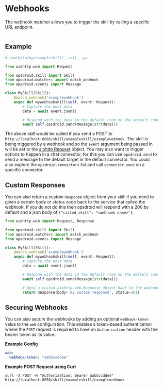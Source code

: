 # Webhooks

The webhook matcher allows you to trigger the skill by calling a specific URL endpoint.

```{autofunction} opsdroid.matchers.match_webhook
```

## Example

```python
# /path/to/my/exampleskill/__init__.py

from aiohttp.web import Request

from opsdroid.skill import Skill
from opsdroid.matchers import match_webhook
from opsdroid.events import Message

class MySkill(Skill):
    @match_webhook('examplewebhook')
    async def mywebhookskill(self, event: Request):
        # Capture the post data
        data = await event.json()

        # Respond with the data in the default room on the default connector
        await self.opsdroid.send(Message(str(data)))
```

The above skill would be called if you send a POST to `http://localhost:8080/skill/exampleskill/examplewebhook`. The skill is being triggered by a webhook and so the `event` argument being passed in will be set to the [aiohttp Request](http://aiohttp.readthedocs.io/en/stable/web_reference.html#aiohttp.web.BaseRequest) object. You may also want to trigger actions to happen in a chat connector, for this you can use `opsdroid.send` to send a message to the default target in the default connector. You could also explore the `opsdroid.connectors` list and call `connector.send` on a specific connector.

## Custom Responses

You can also return a custom `Response` object from your skill if you need to given a certain body or status code back to the service that called the webhook. If you do not do this then opsdroid will respond with a 200 by default and a json body of `{"called_skill": "<webhook name>"}`.

```python
from aiohttp.web import Request, Response

from opsdroid.skill import Skill
from opsdroid.matchers import match_webhook
from opsdroid.events import Message

class MySkill(Skill):
    @match_webhook('examplewebhook')
    async def mywebhookskill(self, event: Request):
        # Capture the post data
        data = await event.json()

        # Respond with the data in the default room on the default connector
        await self.opsdroid.send(Message(str(data)))

        # Send a custom aiohttp.web.Response object back to the webhook
        return Response(body='my custom response', status=201)
```
## Securing Webhooks

You can also secure the webhooks by adding an optional `webhook-token` value to the `web` configuration. This enables a token-based authentication where the `POST` request is required to have an `Authorization` header with the bearer token as its value.

**Example Config**

```yaml
web:
  webhook-token: "aabbccddee"
```

**Example POST Request using Curl**

```
curl -X POST -H "Authorization: Bearer aabbccddee" http://localhost:8080/skill/exampleskill/examplewebhook
```
